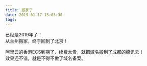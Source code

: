 ```yaml
---
title: 搬家了
date: 2019-01-17 15:03:30
tags:
---
```


已经是2019年了！  
从兰州搬家，终于回到了北京！
  
阿里云的香港ECS到期了，续费太贵，就把域名搬到了成都的腾讯云！  
效果还不错，就是不得不做了域名备案。
